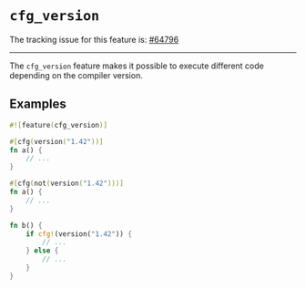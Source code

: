 # `cfg_version`

The tracking issue for this feature is: [#64796]

[#64796]: https://github.com/rust-lang/rust/issues/64796

------------------------

The `cfg_version` feature makes it possible to execute different code
depending on the compiler version.

## Examples

```rust
#![feature(cfg_version)]

#[cfg(version("1.42"))]
fn a() {
    // ...
}

#[cfg(not(version("1.42")))]
fn a() {
    // ...
}

fn b() {
    if cfg!(version("1.42")) {
        // ...
    } else {
        // ...
    }
}
```
